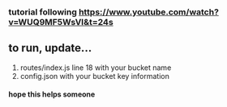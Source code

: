 ### tutorial following https://www.youtube.com/watch?v=WUQ9MF5WsVI&t=24s

## to run, update...

1. routes/index.js line 18 with your bucket name
2. config.json with your bucket key information

#### hope this helps someone

